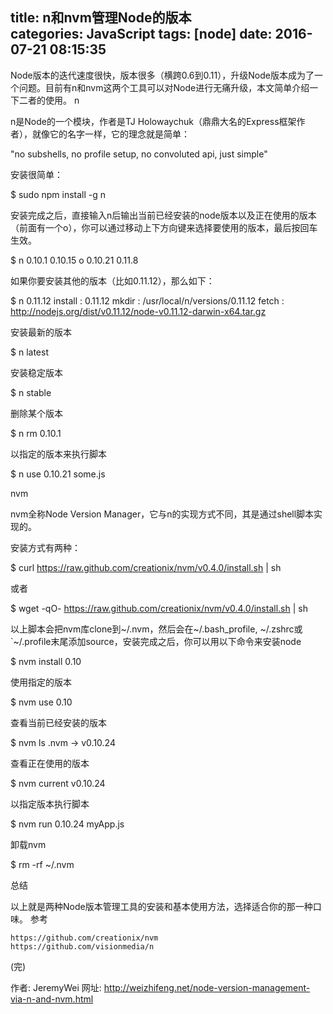 title: n和nvm管理Node的版本			
categories: JavaScript
tags: [node]
date: 2016-07-21 08:15:35
---


Node版本的迭代速度很快，版本很多（横跨0.6到0.11），升级Node版本成为了一个问题。目前有n和nvm这两个工具可以对Node进行无痛升级，本文简单介绍一下二者的使用。
n

n是Node的一个模块，作者是TJ Holowaychuk（鼎鼎大名的Express框架作者），就像它的名字一样，它的理念就是简单：

"no subshells, no profile setup, no convoluted api, just simple"

安装很简单：

$ sudo npm install -g n

安装完成之后，直接输入n后输出当前已经安装的node版本以及正在使用的版本（前面有一个o），你可以通过移动上下方向键来选择要使用的版本，最后按回车生效。

$ n
    0.10.1 
    0.10.15 
o   0.10.21 
    0.11.8

如果你要安装其他的版本（比如0.11.12），那么如下：

$ n 0.11.12
install : 0.11.12
   mkdir : /usr/local/n/versions/0.11.12
   fetch : http://nodejs.org/dist/v0.11.12/node-v0.11.12-darwin-x64.tar.gz

安装最新的版本

$ n latest

安装稳定版本

$ n stable

删除某个版本

$ n rm 0.10.1 

以指定的版本来执行脚本

$ n use 0.10.21 some.js

nvm

nvm全称Node Version Manager，它与n的实现方式不同，其是通过shell脚本实现的。

安装方式有两种：

$ curl https://raw.github.com/creationix/nvm/v0.4.0/install.sh | sh

或者

$ wget -qO- https://raw.github.com/creationix/nvm/v0.4.0/install.sh | sh

以上脚本会把nvm库clone到~/.nvm，然后会在~/.bash_profile, ~/.zshrc或`~/.profile末尾添加source，安装完成之后，你可以用以下命令来安装node

$ nvm install 0.10

使用指定的版本

$ nvm use 0.10

查看当前已经安装的版本

$ nvm ls
.nvm
->  v0.10.24

查看正在使用的版本

$ nvm current
v0.10.24

以指定版本执行脚本

$ nvm run 0.10.24 myApp.js

卸载nvm

$ rm -rf ~/.nvm

总结

以上就是两种Node版本管理工具的安装和基本使用方法，选择适合你的那一种口味。
参考

    https://github.com/creationix/nvm
    https://github.com/visionmedia/n

(完) 

作者: JeremyWei 
网址: http://weizhifeng.net/node-version-management-via-n-and-nvm.html
